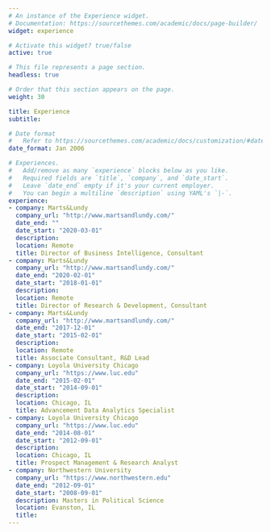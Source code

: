 ```yaml
---
# An instance of the Experience widget.
# Documentation: https://sourcethemes.com/academic/docs/page-builder/
widget: experience

# Activate this widget? true/false
active: true

# This file represents a page section.
headless: true

# Order that this section appears on the page.
weight: 30

title: Experience
subtitle:

# Date format
#   Refer to https://sourcethemes.com/academic/docs/customization/#date-format
date_format: Jan 2006

# Experiences.
#   Add/remove as many `experience` blocks below as you like.
#   Required fields are `title`, `company`, and `date_start`.
#   Leave `date_end` empty if it's your current employer.
#   You can begin a multiline `description` using YAML's `|-`.
experience:
- company: Marts&Lundy
  company_url: "http://www.martsandlundy.com/"
  date_end: ""
  date_start: "2020-03-01"
  description: 
  location: Remote
  title: Director of Business Intelligence, Consultant
- company: Marts&Lundy
  company_url: "http://www.martsandlundy.com/"
  date_end: "2020-02-01"
  date_start: "2018-01-01"
  description: 
  location: Remote
  title: Director of Research & Development, Consultant
- company: Marts&Lundy
  company_url: "http://www.martsandlundy.com/"
  date_end: "2017-12-01"
  date_start: "2015-02-01"
  description: 
  location: Remote
  title: Associate Consultant, R&D Lead
- company: Loyola University Chicago
  company_url: "https://www.luc.edu"
  date_end: "2015-02-01"
  date_start: "2014-09-01"
  description: 
  location: Chicago, IL
  title: Advancement Data Analytics Specialist
- company: Loyola University Chicago
  company_url: "https://www.luc.edu"
  date_end: "2014-08-01"
  date_start: "2012-09-01"
  description: 
  location: Chicago, IL
  title: Prospect Management & Research Analyst
- company: Northwestern University
  company_url: "https://www.northwestern.edu"
  date_end: "2012-09-01"
  date_start: "2008-09-01"
  description: Masters in Political Science
  location: Evanston, IL
  title: 
---
```

